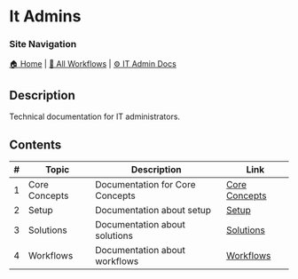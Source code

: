 <!-- description: Technical documentation for IT administrators. -->

# It Admins

### Site Navigation
[🏠 Home](../README.md) | [📂 All Workflows](../users/users.md) | [⚙ IT Admin Docs](../it-admins/README.md)

## Description
Technical documentation for IT administrators.

## Contents

| **#** | **Topic** | **Description** | **Link** |
|---|---|---|---|
| 1 | Core Concepts | Documentation for Core Concepts | [Core Concepts](core-concepts/) |
| 2 | Setup | Documentation about setup | [Setup](setup/) |
| 3 | Solutions | Documentation about solutions | [Solutions](solutions/) |
| 4 | Workflows | Documentation about workflows | [Workflows](workflows/) |